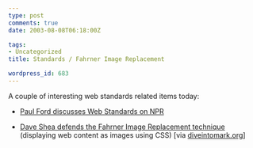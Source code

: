 ```yaml
---
type: post
comments: true
date: 2003-08-08T06:18:00Z

tags:
- Uncategorized
title: Standards / Fahrner Image Replacement

wordpress_id: 683
---
```


A couple of interesting web standards related items today:



      


  
  * [Paul Ford discusses Web Standards on NPR](http://discover.npr.org/features/feature.jhtml?wfId=1388637)

         
  * [Dave Shea defends the Fahrner Image Replacement technique](http://www.digital-web.com/features/feature_2003-08.shtml) (displaying web content as images using CSS) [via [diveintomark.org](http://www.diveintomark.org)]

    
